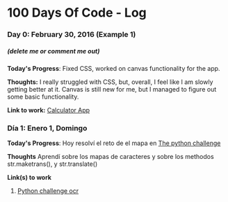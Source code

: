 # 100 Days Of Code - Log

### Day 0: February 30, 2016 (Example 1)
##### (delete me or comment me out)

**Today's Progress**: Fixed CSS, worked on canvas functionality for the app.

**Thoughts:** I really struggled with CSS, but, overall, I feel like I am slowly getting better at it. Canvas is still new for me, but I managed to figure out some basic functionality.

**Link to work:** [Calculator App](http://www.example.com)

### Día 1: Enero 1, Domingo

**Today's Progress**: Hoy resolví el reto de el mapa en [The python challenge](http://www.pythonchallenge.com/pc/def/map.html) 

**Thoughts** Aprendí sobre los mapas de caracteres y sobre los methodos str.maketrans(), y str.translate()

**Link(s) to work**
1. [Python challenge ocr](http://www.pythonchallenge.com/pc/def/ocr.html)
